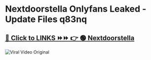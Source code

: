 
 # Nextdoorstella Onlyfans Leaked - Update Files q83nq

## <h2><a href="https://clipsfans.com/Nextdoorstella&ref=git">🔗 Click to LINKS ⏩⏩ 👉 🟢 Nextdoorstella </a></h2>

<a href="https://clipsfans.com/Nextdoorstella&ref=git" rel="nofollow" data-target="animated-image.originalLink"><img src="https://i.ibb.co.com/xMMVF88/686577567.gif" alt="Viral Video Original" style="max-width: 100%; display: inline-block;" data-target="animated-image.originalImage"></a>

